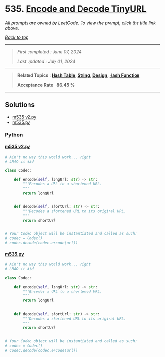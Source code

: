 # 535. [Encode and Decode TinyURL](<https://leetcode.com/problems/encode-and-decode-tinyurl>)

*All prompts are owned by LeetCode. To view the prompt, click the title link above.*

*[Back to top](<../README.md>)*

------

> *First completed : June 07, 2024*
>
> *Last updated : July 01, 2024*

------

> **Related Topics** : **[Hash Table](<by_topic/Hash Table.md>), [String](<by_topic/String.md>), [Design](<by_topic/Design.md>), [Hash Function](<by_topic/Hash Function.md>)**
>
> **Acceptance Rate** : **86.45 %**

------

## Solutions

- [m535 v2.py](<../my-submissions/m535 v2.py>)
- [m535.py](<../my-submissions/m535.py>)
### Python
#### [m535 v2.py](<../my-submissions/m535 v2.py>)
```Python
# Ain't no way this would work... right
# LMAO it did

class Codec:

    def encode(self, longUrl: str) -> str:
        """Encodes a URL to a shortened URL.
        """
        return longUrl
        

    def decode(self, shortUrl: str) -> str:
        """Decodes a shortened URL to its original URL.
        """
        return shortUrl
        

# Your Codec object will be instantiated and called as such:
# codec = Codec()
# codec.decode(codec.encode(url))
```

#### [m535.py](<../my-submissions/m535.py>)
```Python
# Ain't no way this would work... right
# LMAO it did

class Codec:

    def encode(self, longUrl: str) -> str:
        """Encodes a URL to a shortened URL.
        """
        return longUrl
        

    def decode(self, shortUrl: str) -> str:
        """Decodes a shortened URL to its original URL.
        """
        return shortUrl
        

# Your Codec object will be instantiated and called as such:
# codec = Codec()
# codec.decode(codec.encode(url))
```

